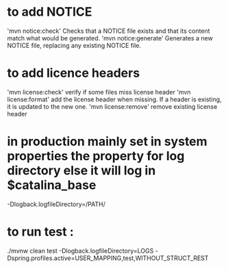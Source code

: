# to add NOTICE
'mvn notice:check' Checks that a NOTICE file exists and that its content match what would be generated.
'mvn notice:generate' Generates a new NOTICE file, replacing any existing NOTICE file.

# to add licence headers
'mvn license:check' verify if some files miss license header
'mvn license:format' add the license header when missing. If a header is existing, it is updated to the new one.
'mvn license:remove' remove existing license header

# in production mainly set in system properties the property for log directory else it will log in $catalina_base
-Dlogback.logfileDirectory=/PATH/

# to run test :
./mvnw clean test -Dlogback.logfileDirectory=LOGS -Dspring.profiles.active=USER_MAPPING,test,WITHOUT_STRUCT_REST

